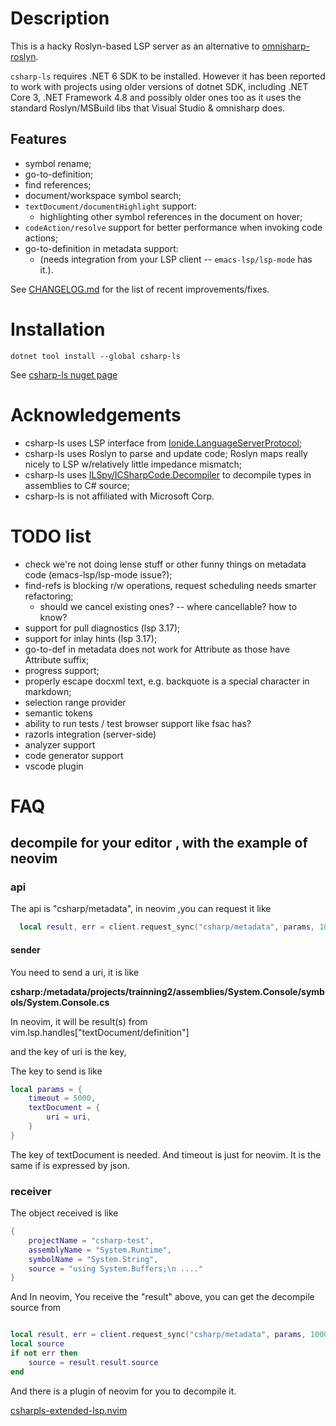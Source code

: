# Description
This is a hacky Roslyn-based LSP server as an alternative to 
[omnisharp-roslyn](https://github.com/OmniSharp/omnisharp-roslyn).

`csharp-ls` requires .NET 6 SDK to be installed. However it has been reported 
to work with projects using older versions of dotnet SDK, including .NET Core 3, 
.NET Framework 4.8 and possibly older ones too as it uses the standard
Roslyn/MSBuild libs that Visual Studio & omnisharp does.

## Features
- symbol rename;
- go-to-definition;
- find references;
- document/workspace symbol search;
- `textDocument/documentHighlight` support:
  - highlighting other symbol references in the document on hover;
- `codeAction/resolve` support for better performance when invoking code actions;
- go-to-definition in metadata support:
  - (needs integration from your LSP client -- `emacs-lsp/lsp-mode` has it.).

See [CHANGELOG.md](CHANGELOG.md) for the list of recent improvements/fixes.

# Installation
`dotnet tool install --global csharp-ls`

See [csharp-ls nuget page](https://www.nuget.org/packages/csharp-ls/)

# Acknowledgements
- csharp-ls uses LSP interface from [Ionide.LanguageServerProtocol](https://github.com/ionide/LanguageServerProtocol);
- csharp-ls uses Roslyn to parse and update code; Roslyn maps really nicely to LSP w/relatively little impedance mismatch;
- csharp-ls uses [ILSpy/ICSharpCode.Decompiler](https://github.com/icsharpcode/ILSpy) to decompile types in assemblies to C# source;
- csharp-ls is not affiliated with Microsoft Corp.

# TODO list
 - check we're not doing lense stuff or other funny things on metadata code (emacs-lsp/lsp-mode issue?);
 - find-refs is blocking r/w operations, request scheduling needs smarter refactoring;
   - should we cancel existing ones? -- where cancellable? how to know?
 - support for pull diagnostics (lsp 3.17);
 - support for inlay hints (lsp 3.17);
 - go-to-def in metadata does not work for Attribute as those have Attribute suffix;
 - progress support;
 - properly escape docxml text, e.g. backquote is a special character in markdown;
 - selection range provider
 - semantic tokens
 - ability to run tests / test browser support like fsac has?
 - razorls integration (server-side)
 - analyzer support
 - code generator support
 - vscode plugin

# FAQ

## decompile for your editor , with the example of neovim

### api

The api is "csharp/metadata", in neovim ,you can request it like

```lua 
  local result, err = client.request_sync("csharp/metadata", params, 10000)
```

#### sender
You need to send a uri, it is like 

**csharp:/metadata/projects/trainning2/assemblies/System.Console/symbols/System.Console.cs**

In neovim, it will be result(s) from vim.lsp.handles["textDocument/definition"]

and the key of uri is the key, 

The key to send is like

```lua 
local params = {
	timeout = 5000,
	textDocument = {
		uri = uri,
	}
}
```

The key of textDocument is needed. And timeout is just for neovim. It is the same if is expressed by json.

### receiver

The object received is like 

```lua 
{
	projectName = "csharp-test",
	assemblyName = "System.Runtime",
	symbolName = "System.String",
	source = "using System.Buffers;\n ...."
}
```

And In neovim, You receive the "result" above, you can get the decompile source from 

```lua

local result, err = client.request_sync("csharp/metadata", params, 10000)
local source
if not err then
	source = result.result.source	
end
```

And there is a plugin of neovim for you to decompile it.

[csharpls-extended-lsp.nvim](https://github.com/chen244/csharpls-extended-lsp.nvim)
